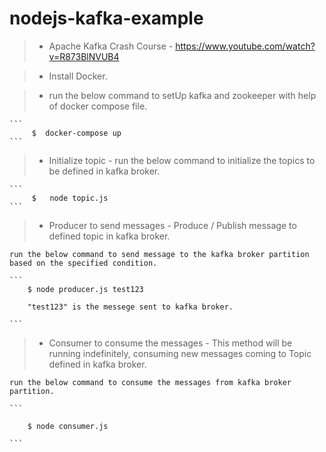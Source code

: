 # nodejs-kafka-example

> - Apache Kafka Crash Course - https://www.youtube.com/watch?v=R873BlNVUB4

> - Install Docker.

> - run the below command to setUp kafka and zookeeper with help of docker compose file.

    ```
         $  docker-compose up
    ```

> - Initialize topic - run the below command to initialize the topics to be defined in kafka broker.

    ```
         $   node topic.js
    ```

> - Producer to send messages - Produce / Publish message to defined topic in kafka broker.

    run the below command to send message to the kafka broker partition based on the specified condition. 

    ``` 
        $ node producer.js test123

        "test123" is the messege sent to kafka broker.

    ```

> - Consumer to consume the messages - This method will be running indefinitely, consuming new messages coming to Topic defined in kafka broker.
    
    run the below command to consume the messages from kafka broker partition.

    ```

        $ node consumer.js

    ``` 






